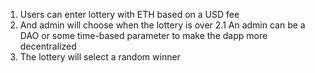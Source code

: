 1. Users can enter lottery with ETH based on a USD fee
2. And admin will choose when the lottery is over
    2.1 An admin can be a DAO or some time-based parameter to make the dapp more decentralized
3. The lottery will select a random winner